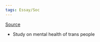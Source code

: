 ```yaml
---
tags: Essay/Soc
---
```


[Source](https://ajph.aphapublications.org/doi/full/10.2105/AJPH.2013.301241)

- Study on mental health of trans people